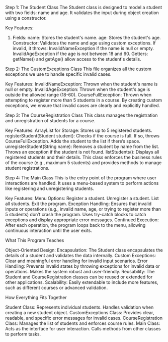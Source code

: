Step 1: 
The Student Class
The Student class is designed to model a student with two fields: name and age. It validates the input during object creation using a constructor.

Key Features:
1. Fields:
    name: Stores the student's name.
    age: Stores the student's age.
Constructor:
Validates the name and age using custom exceptions.
If invalid, it throws:
InvalidNameException if the name is null or empty.
InvalidAgeException if the age is not between 18 and 60.
Getters:
getName() and getAge() allow access to the student's details.

Step 2: 
The CustomExceptions Class
This file organizes all the custom exceptions we use to handle specific invalid cases.

Key Features:
InvalidNameException:
Thrown when the student's name is null or empty.
InvalidAgeException:
Thrown when the student's age is outside the allowed range (18-60).
CourseFullException:
Thrown when attempting to register more than 5 students in a course.
By creating custom exceptions, we ensure that invalid cases are clearly and explicitly handled.

Step 3: 
The CourseRegistration Class
This class manages the registration and unregistration of students for a course.

Key Features:
ArrayList for Storage:
Stores up to 5 registered students.
registerStudent(Student student):
Checks if the course is full. If so, throws CourseFullException.
Adds the student to the list if there’s space.
unregisterStudent(String name):
Removes a student by name from the list.
Throws an exception if the student is not found.
listStudents():
Displays all registered students and their details.
This class enforces the business rules of the course (e.g., maximum 5 students) and provides methods to manage student registrations.

Step 4: 
The Main Class
This is the entry point of the program where user interactions are handled. It uses a menu-based system to perform actions like registering and unregistering students.

Key Features:
Menu Options:
Register a student.
Unregister a student.
List all students.
Exit the program.
Exception Handling:
Ensures that invalid inputs or operations (e.g., invalid name, age, or trying to register more than 5 students) don’t crash the program.
Uses try-catch blocks to catch exceptions and display appropriate error messages.
Continued Execution:
After each operation, the program loops back to the menu, allowing continuous interaction until the user exits.

What This Program Teaches

Object-Oriented Design:
Encapsulation: The Student class encapsulates the details of a student and validates the data internally.
Custom Exceptions: Clear and meaningful error handling for invalid input scenarios.
Error Handling:
Prevents invalid states by throwing exceptions for invalid data or operations.
Makes the system robust and user-friendly.
Reusability:
The Student and CourseRegistration classes can be reused or extended for other applications.
Scalability:
Easily extendable to include more features, such as different courses or advanced validation.

How Everything Fits Together

Student Class:
Represents individual students.
Handles validation when creating a new student object.
CustomExceptions Class:
Provides clear, readable, and specific error messages for invalid cases.
CourseRegistration Class:
Manages the list of students and enforces course rules.
Main Class:
Acts as the interface for user interaction.
Calls methods from other classes to perform tasks.